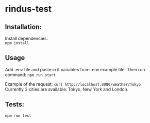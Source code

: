 # rindus-test

## Installation:
Install dependencies:  
``npm install``

## Usage
Add .env file and paste in it variables from .env.example file. Then run command:
``npm run start``

Example of the request:
``curl http://localhost:8080/weather/Tokyo``
Currently 3 cities are available: Tokyo, New York and London.

## Tests:
``npm run test``
